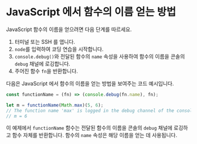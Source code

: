 # JavaScript 에서 함수의 이름 얻는 방법

JavaScript 함수의 이름을 얻으려면 다음 단계를 따르세요.

1. 터미널 또는 SSH 를 엽니다.
2. `node`를 입력하여 코딩 연습을 시작합니다.
3. `console.debug()`와 전달된 함수의 `name` 속성을 사용하여 함수의 이름을 콘솔의 `debug` 채널에 로깅합니다.
4. 주어진 함수 `fn`을 반환합니다.

다음은 JavaScript 에서 함수의 이름을 얻는 방법을 보여주는 코드 예시입니다.

```js
const functionName = (fn) => (console.debug(fn.name), fn);

let m = functionName(Math.max)(5, 6);
// The function name 'max' is logged in the debug channel of the console.
// m = 6
```

이 예제에서 `functionName` 함수는 전달된 함수의 이름을 콘솔의 `debug` 채널에 로깅하고 함수 자체를 반환합니다. 함수의 `name` 속성은 해당 이름을 얻는 데 사용됩니다.
